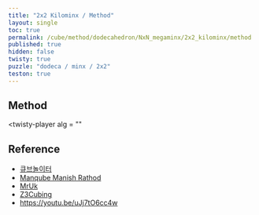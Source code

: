 ```yaml
---
title: "2x2 Kilominx / Method"
layout: single
toc: true
permalink: /cube/method/dodecahedron/NxN_megaminx/2x2_kilominx/method
published: true
hidden: false
twisty: true
puzzle: "dodeca / minx / 2x2"
teston: true
---
```

<span
  id     = "cube"
  puzzle = "{{page.puzzle}}"
  teston = "{{page.teston}}"
  camera-latitude           = 30
  camera-longitude          = 0
  experimental-stickering   = "full"
  experimental-setup-alg    = ""
  experimental-setup-anchor = "end" >
</span>

<head>
  <base target="_blank">
</head>



## Method

<twisty-player
  alg = ""
></twisty-player>



## Reference

- [큐브놀이터](https://youtu.be/8-X4GhQnE5I)
- [Manqube Manish Rathod](https://youtu.be/L7O32FQs9ZA)
- [MrUk](https://youtu.be/tdWh8f8qpq4)
- [Z3Cubing](https://youtu.be/grgGgUSxiQg)
- <https://youtu.be/uJj7tO6cc4w>
